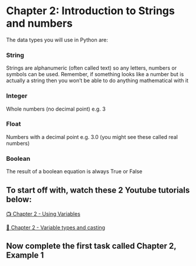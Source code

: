# Chapter 2: Introduction to Strings and numbers

The data types you will use in Python are:

### String
Strings are alphanumeric (often called text) so any letters, numbers or symbols can be used. Remember, if something looks like a number but is actually a string then you won’t be able to do anything mathematical with it
### Integer
Whole numbers (no decimal point) e.g. 3
### Float
Numbers with a decimal point e.g. 3.0 (you might see these called real numbers)
### Boolean 
The result of a boolean equation is always True or False

## To start off with, watch these 2 Youtube tutorials below:

[:tv: Chapter 2 - Using Variables](https://www.youtube.com/watch?v=h1IIG7tMaBM&list=PL_EbyzYKBbbVa4yBZsmkgH08YCDXe_qMX&index=5)

[:notebook: Chapter 2 - Variable types and casting](https://www.youtube.com/watch?v=_3cbP27yTU8&list=PL_EbyzYKBbbVa4yBZsmkgH08YCDXe_qMX&index=6)

## Now complete the first task called Chapter 2, Example 1       

